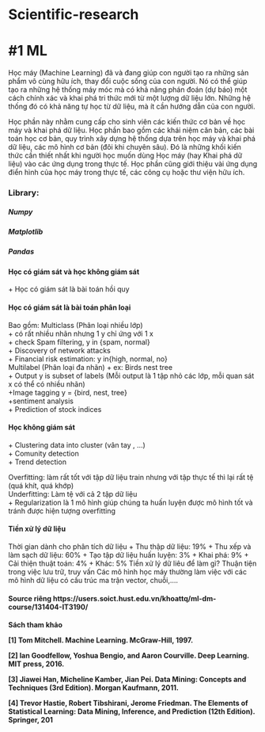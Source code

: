 # Scientific-research
<h1>#1 ML</h1>
        <p>
                Học máy (Machine Learning) đã và đang giúp con người tạo ra những sản phẩm vô cùng hữu ích, thay đổi cuộc sống của con người. Nó có thể giúp tạo ra những hệ thống máy móc mà có khả năng phán đoán (dự báo) một cách chính xác và khai phá tri thức mới từ một lượng dữ liệu lớn. Những hệ thống đó có khả năng tự học từ dữ liệu, mà ít cần hướng dẫn của con người.

Học phần này nhằm cung cấp cho sinh viên các kiến thức cơ bản về học máy và khai phá dữ liệu. Học phần bao gồm các khái niệm căn bản, các bài toán học cơ bản, quy trình xây dựng hệ thống dựa trên học máy và khai phá dữ liệu, các mô hình cơ bản (đôi khi chuyên sâu). Đó là những khối kiến thức cần thiết nhất khi người học muốn dùng Học máy (hay Khai phá dữ liệu) vào các ứng dụng trong thực tế. Học phần cũng giới thiệu vài ứng dụng điển hình của học máy trong thực tế, các công cụ hoặc thư viện hữu ích.
        </p>
<h3>
        Library:
</h3>
<h5>    Numpy</h5>
<h5>    Matplotlib</h5>
<h5>    Pandas</h5>

<h4>Học có giám sát và học không giám sát</h4>
+ Học có giám sát là bài toán hồi quy
<h4>Học có giám sát là bài toán phân loại</h4>
Bao gồm: Multiclass (Phân loại nhiều lớp) <br>
                + có rất nhiều nhãn nhưng 1 y chỉ ứng với 1 x <br>
                + check Spam filtering, y in {spam, normal} <br>
                + Discovery of network attacks <br>
                + Financial risk estimation: y in{high, normal, no} <br>
        Multilabel (Phân loại đa nhãn)
                        + ex: Birds nest tree <br>
                + Output y is subset of labels (Mỗi output là 1 tập nhỏ các lớp, mỗi quan sát x có thể có nhiều nhãn) <br>
                +Image tagging y = {bird, nest, tree} <br>
                +sentiment analysis <br>
                        + Prediction of stock indices <br>
 <h4>Học không giám sát</h4>
        + Clustering data into cluster (vân tay , ...) <br>
        + Comunity detection <br>
        + Trend detection <br> 

Overfitting: làm rất tốt với tập dữ liệu train nhưng với tập thực tế thì lại rất tệ (quá khít, quá khớp) <br>
Underfitting: Làm tệ với cả 2 tập dữ liệu  <br>
        + Regularization là 1 mô hình giúp chúng ta huấn luyện được mô hình tốt và tránh được hiện tượng overfitting <br>

<h4>Tiền xử lý dữ liệu</h4>
        Thời gian dành cho phân tích dữ liệu
                + Thu thập dữ liệu: 19%
                + Thu xếp và làm sạch dữ liệu: 60%
                + Tạo tập dữ liệu huấn luyện: 3%
                + Khai phá: 9%
                + Cải thiện thuật toán: 4%
                + Khác: 5%
        Tiền xử lý dữ liêu để làm gì? Thuận tiện trong việc lưu trữ, truy vấn
        Các mô hình học máy thường làm  việc với các mô hình dữ liệu có cấu trúc ma trận vector, chuỗi,....
<h4>Source riêng https://users.soict.hust.edu.vn/khoattq/ml-dm-course/131404-IT3190/</h4>        
<h4> Sách tham khảo

[1] Tom Mitchell. Machine Learning. McGraw-Hill, 1997.

[2] Ian Goodfellow, Yoshua Bengio, and Aaron Courville. Deep Learning. MIT press, 2016.

[3] Jiawei Han, Micheline Kamber, Jian Pei. Data Mining: Concepts and Techniques (3rd Edition). Morgan Kaufmann, 2011.

[4] Trevor Hastie,‎ Robert Tibshirani,‎ Jerome Friedman. The Elements of Statistical Learning: Data Mining, Inference, and Prediction (12th Edition). Springer, 201</h4>
